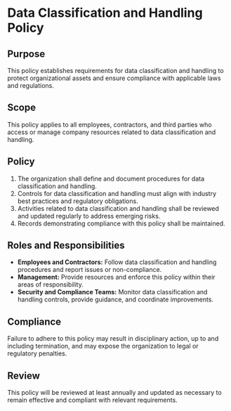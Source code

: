 # Data Classification and Handling Policy

## Purpose
This policy establishes requirements for data classification and handling to protect organizational assets and ensure compliance with applicable laws and regulations.

## Scope
This policy applies to all employees, contractors, and third parties who access or manage company resources related to data classification and handling.

## Policy
1. The organization shall define and document procedures for data classification and handling.
2. Controls for data classification and handling must align with industry best practices and regulatory obligations.
3. Activities related to data classification and handling shall be reviewed and updated regularly to address emerging risks.
4. Records demonstrating compliance with this policy shall be maintained.

## Roles and Responsibilities
- **Employees and Contractors:** Follow data classification and handling procedures and report issues or non-compliance.
- **Management:** Provide resources and enforce this policy within their areas of responsibility.
- **Security and Compliance Teams:** Monitor data classification and handling controls, provide guidance, and coordinate improvements.

## Compliance
Failure to adhere to this policy may result in disciplinary action, up to and including termination, and may expose the organization to legal or regulatory penalties.

## Review
This policy will be reviewed at least annually and updated as necessary to remain effective and compliant with relevant requirements.
